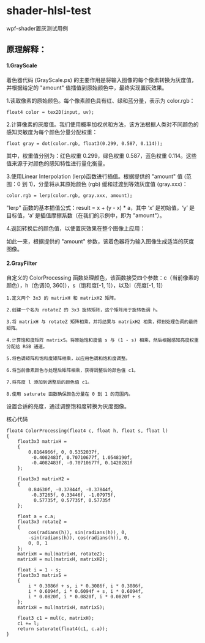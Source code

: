 # shader-hlsl-test

wpf-shader置灰测试用例

## 原理解释：

#### 1.GrayScale

着色器代码 (GrayScale.ps) 的主要作用是将输入图像的每个像素转换为灰度值，并根据给定的 "amount" 值插值到原始颜色中，最终实现置灰效果。

1.读取像素的原始颜色。每个像素颜色具有红、绿和蓝分量，表示为 color.rgb：
```
float4 color = tex2D(input, uv);
```
2.计算像素的灰度值。我们使用概率加权求和方法，该方法根据人类对不同颜色的感知灵敏度为每个颜色分量分配权重：
```
float gray = dot(color.rgb, float3(0.299, 0.587, 0.114));
```
其中，权重值分别为：红色权重 0.299，绿色权重 0.587，蓝色权重 0.114。这些值来源于对颜色的感知特性进行量化衡量。

3.使用Linear Interpolation (lerp)函数进行插值。根据提供的 "amount" 值 (范围：0 到 1)，分量将从其原始颜色 (rgb) 缓和过渡到等效灰度值 (gray.xxx)：
```
color.rgb = lerp(color.rgb, gray.xxx, amount);
```

"lerp" 函数的基本插值公式：result = x + (y - x) * a，其中 ‘x’ 是初始值，‘y’ 是目标值，‘a’ 是插值摩擦系数（在我们的示例中，即为 "amount"）。

4.返回转换后的颜色值，以使置灰效果在整个图像上应用：

如此一来，根据提供的 "amount" 参数，该着色器将为输入图像生成适当的灰度图像。

#### 2.GrayFilter

自定义的 ColorProcessing 函数处理颜色，该函数接受四个参数：c（当前像素的颜色），h（色调[0, 360]），s（饱和度[-1, 1]），以及l（亮度[-1, 1]）

	1.定义两个 3x3 的 matrixH 和 matrixH2 矩阵。
 
	2.创建一个名为 rotateZ 的 3x3 旋转矩阵，这个矩阵用于旋转色调 h。
 
	3.将 matrixH 与 rotateZ 矩阵相乘，并将结果与 matrixH2 相乘，得到处理色调的最终矩阵。
 
	4.计算饱和度矩阵 matrixS。将原始饱和度值 s 与 (1 - s) 相乘，然后根据感知亮度权重分配给 RGB 通道。
 
	5.将色调矩阵和饱和度矩阵相乘，以应用色调和饱和度调整。
 
	6.将当前像素颜色与处理后矩阵相乘，获得调整后的颜色值 c1。
 
	7.将亮度 l 添加到调整后的颜色值 c1。
 
	8.使用 saturate 函数确保颜色分量在 0 到 1 的范围内。

设置合适的亮度，通过调整饱和度转换为灰度图像。

核心代码
```
float4 ColorProcessing(float4 c, float h, float s, float l)
{
    float3x3 matrixH =
    {
        0.8164966f, 0, 0.5352037f,
         -0.4082483f, 0.70710677f, 1.0548190f,
         -0.4082483f, -0.70710677f, 0.1420281f
    };

    float3x3 matrixH2 =
    {
        0.84630f, -0.37844f, -0.37844f,
         -0.37265f, 0.33446f, -1.07975f,
          0.57735f, 0.57735f, 0.57735f
    };

    float a = c.a;
    float3x3 rotateZ =
    {
        cos(radians(h)), sin(radians(h)), 0,
		-sin(radians(h)), cos(radians(h)), 0,
		0, 0, 1
    };
    matrixH = mul(matrixH, rotateZ);
    matrixH = mul(matrixH, matrixH2);

    float i = 1 - s;
    float3x3 matrixS =
    {
        i * 0.3086f + s, i * 0.3086f, i * 0.3086f,
		i * 0.6094f, i * 0.6094f + s, i * 0.6094f,
		i * 0.0820f, i * 0.0820f, i * 0.0820f + s
    };
    matrixH = mul(matrixH, matrixS);

    float3 c1 = mul(c, matrixH);
    c1 += l;
    return saturate(float4(c1, c.a));
}
```
